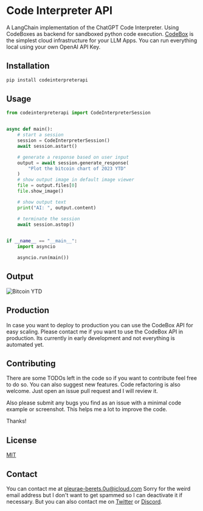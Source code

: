 # Code Interpreter API

A LangChain implementation of the ChatGPT Code Interpreter.
Using CodeBoxes as backend for sandboxed python code execution.
[CodeBox](https://github.com/shroominic/codebox-api/tree/main) is the simplest cloud infrastructure for your LLM Apps.
You can run everything local using your own OpenAI API Key.

## Installation

```bash
pip install codeinterpreterapi
```

## Usage

```python
from codeinterpreterapi import CodeInterpreterSession


async def main():
    # start a session
    session = CodeInterpreterSession()
    await session.astart()

    # generate a response based on user input
    output = await session.generate_response(
        "Plot the bitcoin chart of 2023 YTD"
    )
    # show output image in default image viewer
    file = output.files[0]
    file.show_image()

    # show output text
    print("AI: ", output.content)

    # terminate the session
    await session.astop()
    

if __name__ == "__main__":
    import asyncio

    asyncio.run(main())

```

## Output

![Bitcoin YTD](https://github.com/shroominic/codeinterpreter-api/blob/main/examples/assets/bitcoin_chart.png?raw=true)

## Production

In case you want to deploy to production you can use the CodeBox API for easy scaling.
Please contact me if you want to use the CodeBox API in production.
Its currently in early development and not everything is automated yet.

## Contributing

There are some TODOs left in the code
so if you want to contribute feel free to do so.
You can also suggest new features. Code refactoring is also welcome.
Just open an issue pull request and I will review it.

Also please submit any bugs you find as an issue
with a minimal code example or screenshot.
This helps me a lot to improve the code.

Thanks!

## License

[MIT](https://choosealicense.com/licenses/mit/)

## Contact

You can contact me at [pleurae-berets.0u@icloud.com](mailto:pleurae-berets.0u@icloud.com)
Sorry for the weird email address but I don't want to get spammed so I can deactivate it if necessary.
But you can also contact me on [Twitter](https://twitter.com/shroominic) or [Discord](https://gptassistant.app/community).
